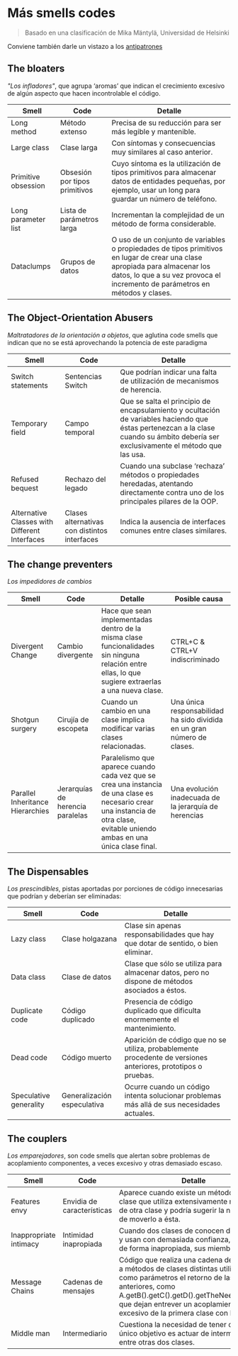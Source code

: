 # Más smells codes

> Basado en una clasificación de Mika Mäntylä, Universidad de Helsinki

Conviene también darle un vistazo a los [antipatrones](https://es.wikipedia.org/wiki/Antipatr%C3%B3n_de_dise%C3%B1o) 

## The bloaters

*"Los infladores"*, que agrupa ‘aromas’ que indican el crecimiento excesivo de algún aspecto que hacen incontrolable el código.

|Smell|Code|Detalle
-|-|-
Long method|Método extenso|Precisa de su reducción para ser más legible y mantenible.
Large class |Clase larga|Con síntomas y consecuencias muy similares al caso anterior.
Primitive obsession |Obsesión por tipos primitivos|Cuyo síntoma es la utilización de tipos primitivos para almacenar datos de entidades pequeñas, por ejemplo, usar un long para guardar un número de teléfono.
Long parameter list |Lista de parámetros larga|Incrementan la complejidad de un método de forma considerable.
Dataclumps |Grupos de datos|O uso de un conjunto de variables o propiedades de tipos primitivos en lugar de crear una clase apropiada para almacenar los datos, lo que a su vez provoca el incremento de parámetros en métodos y clases.

## The Object-Orientation Abusers

*Maltratadores de la orientación a objetos*, que aglutina code smells que indican que no se está aprovechando la potencia de este paradigma

|Smell|Code|Detalle
-|-|-
Switch statements |Sentencias Switch|Que podrían indicar una falta de utilización de mecanismos de herencia.
Temporary field |Campo temporal|Que se salta el principio de encapsulamiento y ocultación de variables haciendo que éstas pertenezcan a la clase cuando su ámbito debería ser exclusivamente el método que las usa.
Refused bequest |Rechazo del legado|Cuando una subclase ‘rechaza’ métodos o propiedades heredadas, atentando directamente contra uno de los principales pilares de la OOP.
Alternative Classes with Different Interfaces |Clases alternativas con distintos interfaces|Indica la ausencia de interfaces comunes entre clases similares.

## The change preventers

*Los impedidores de cambios*

|Smell|Code|Detalle|Posible causa
-|-|-|-
Divergent Change|Cambio divergente|Hace que sean implementadas dentro de la misma clase funcionalidades sin ninguna relación entre ellas, lo que sugiere extraerlas a una nueva clase.|CTRL+C & CTRL+V indiscriminado
Shotgun surgery |Cirujía de escopeta|Cuando un cambio en una clase implica modificar varias clases relacionadas.|Una única responsabilidad ha sido dividida en un gran número de clases.
Parallel Inheritance Hierarchies|Jerarquías de herencia paralelas|Paralelismo que aparece cuando cada vez que se crea una instancia de una clase es necesario crear una instancia de otra clase, evitable uniendo ambas en una única clase final.|Una evolución inadecuada de la jerarquía de herencias

## The Dispensables

*Los prescindibles*, pistas aportadas por porciones de código innecesarias que podrían y deberían ser eliminadas:

|Smell|Code|Detalle
-|-|-
Lazy class|Clase holgazana|Clase sin apenas responsabilidades que hay que dotar de sentido, o bien eliminar.
Data class|Clase de datos|Clase que sólo se utiliza para almacenar datos, pero no dispone de métodos asociados a éstos.
Duplicate code|Código duplicado|Presencia de código duplicado que dificulta enormemente el mantenimiento.
Dead code|Código muerto|Aparición de código que no se utiliza, probablemente procedente de versiones anteriores, prototipos o pruebas.
Speculative generality|Generalización especulativa|Ocurre cuando un código intenta solucionar problemas más allá de sus necesidades actuales.

## The couplers

*Los emparejadores*, son code smells que alertan sobre problemas de acoplamiento componentes, a veces excesivo y otras demasiado escaso.

|Smell|Code|Detalle
-|-|-
Features envy|Envidia de características|Aparece cuando existe un método de una clase que utiliza extensivamente métodos de otra clase y podría sugerir la necesidad de moverlo a ésta.
Inappropriate intimacy|Intimidad inapropiada|Cuando dos clases de conocen demasiado y usan con demasiada confianza, y a veces de forma inapropiada, sus miembros
Message Chains|Cadenas de mensajes|Código que realiza una cadena de llamadas a métodos de clases distintas utilizando como parámetros el retorno de las llamadas anteriores, como A.getB().getC().getD().getTheNeededData(), que dejan entrever un acoplamiento excesivo de la primera clase con la última.
Middle man|Intermediario|Cuestiona la necesidad de tener clases cuyo único objetivo es actuar de intermediaria entre otras dos clases.


